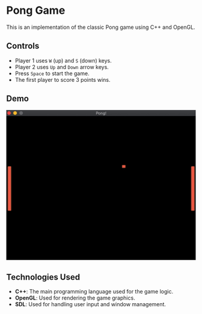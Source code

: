 # Pong Game

This is an implementation of the classic Pong game using C++ and OpenGL.

## Controls

- Player 1 uses `W` (up) and `S` (down) keys.
- Player 2 uses `Up` and `Down` arrow keys.
- Press `Space` to start the game.
- The first player to score 3 points wins.

## Demo

![final](demos/final-demo.gif)

## Technologies Used

- **C++**: The main programming language used for the game logic.
- **OpenGL**: Used for rendering the game graphics.
- **SDL**: Used for handling user input and window management.

